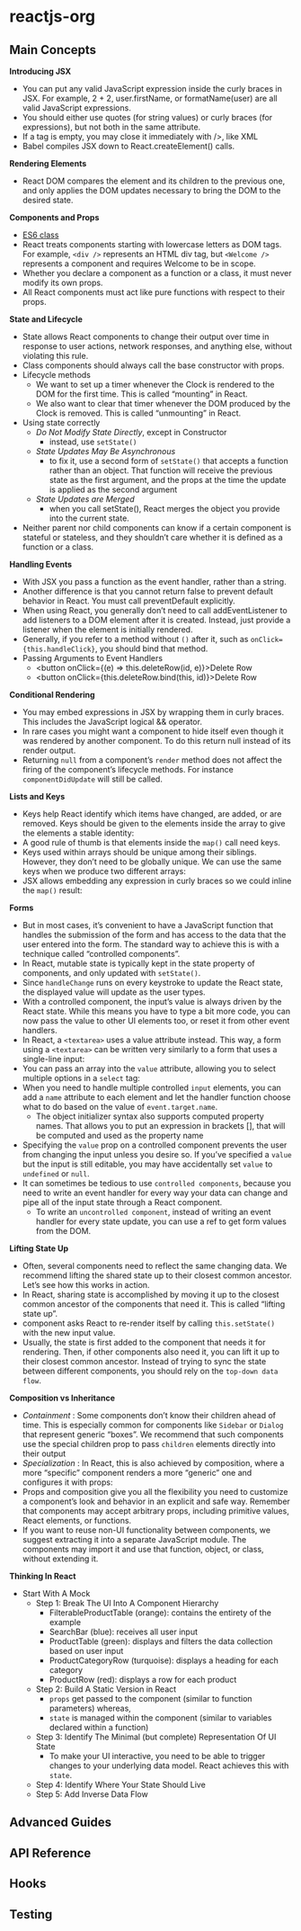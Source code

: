 # reactjs-org

## Main Concepts

**Introducing JSX**

- You can put any valid JavaScript expression inside the curly braces in JSX. For example, 2 + 2, user.firstName, or formatName(user) are all valid JavaScript expressions.
- You should either use quotes (for string values) or curly braces (for expressions), but not both in the same attribute.
- If a tag is empty, you may close it immediately with />, like XML
- Babel compiles JSX down to React.createElement() calls.

**Rendering Elements**

- React DOM compares the element and its children to the previous one, and only applies the DOM updates necessary to bring the DOM to the desired state.

**Components and Props**

- [ES6 class](https://developer.mozilla.org/en-US/docs/Web/JavaScript/Reference/Classes)
- React treats components starting with lowercase letters as DOM tags. For example, `<div />` represents an HTML div tag, but `<Welcome />` represents a component and requires Welcome to be in scope.
- Whether you declare a component as a function or a class, it must never modify its own props.
- All React components must act like pure functions with respect to their props.

**State and Lifecycle**

- State allows React components to change their output over time in response to user actions, network responses, and anything else, without violating this rule.
- Class components should always call the base constructor with props.
- Lifecycle methods
  - We want to set up a timer whenever the Clock is rendered to the DOM for the first time. This is called “mounting” in React.
  - We also want to clear that timer whenever the DOM produced by the Clock is removed. This is called “unmounting” in React.
- Using state correctly
  - _Do Not Modify State Directly_, except in Constructor
    - instead, use `setState()`
  - _State Updates May Be Asynchronous_
    - to fix it, use a second form of `setState()` that accepts a function rather than an object. That function will receive the previous state as the first argument, and the props at the time the update is applied as the second argument
  - _State Updates are Merged_
    - when you call setState(), React merges the object you provide into the current state.
- Neither parent nor child components can know if a certain component is stateful or stateless, and they shouldn’t care whether it is defined as a function or a class.

**Handling Events**

- With JSX you pass a function as the event handler, rather than a string.
- Another difference is that you cannot return false to prevent default behavior in React. You must call preventDefault explicitly.
- When using React, you generally don’t need to call addEventListener to add listeners to a DOM element after it is created. Instead, just provide a listener when the element is initially rendered.
- Generally, if you refer to a method without `()` after it, such as `onClick={this.handleClick}`, you should bind that method.
- Passing Arguments to Event Handlers
  - <button onClick={(e) => this.deleteRow(id, e)}>Delete Row</button>
  - <button onClick={this.deleteRow.bind(this, id)}>Delete Row</button>

**Conditional Rendering**

- You may embed expressions in JSX by wrapping them in curly braces. This includes the JavaScript logical && operator.
- In rare cases you might want a component to hide itself even though it was rendered by another component. To do this return null instead of its render output.
- Returning `null` from a component’s `render` method does not affect the firing of the component’s lifecycle methods. For instance `componentDidUpdate` will still be called.

**Lists and Keys**

- Keys help React identify which items have changed, are added, or are removed. Keys should be given to the elements inside the array to give the elements a stable identity:
- A good rule of thumb is that elements inside the `map()` call need keys.
- Keys used within arrays should be unique among their siblings. However, they don’t need to be globally unique. We can use the same keys when we produce two different arrays:
- JSX allows embedding any expression in curly braces so we could inline the `map()` result:

**Forms**

- But in most cases, it’s convenient to have a JavaScript function that handles the submission of the form and has access to the data that the user entered into the form. The standard way to achieve this is with a technique called “controlled components”.
- In React, mutable state is typically kept in the state property of components, and only updated with `setState()`.
- Since `handleChange` runs on every keystroke to update the React state, the displayed value will update as the user types.
- With a controlled component, the input’s value is always driven by the React state. While this means you have to type a bit more code, you can now pass the value to other UI elements too, or reset it from other event handlers.
- In React, a `<textarea>` uses a value attribute instead. This way, a form using a `<textarea>` can be written very similarly to a form that uses a single-line input:
- You can pass an array into the `value` attribute, allowing you to select multiple options in a `select` tag:
- When you need to handle multiple controlled `input` elements, you can add a `name` attribute to each element and let the handler function choose what to do based on the value of `event.target.name`.
  - The object initializer syntax also supports computed property names. That allows you to put an expression in brackets [], that will be computed and used as the property name
- Specifying the `value` prop on a controlled component prevents the user from changing the input unless you desire so. If you’ve specified a `value` but the input is still editable, you may have accidentally set `value` to `undefined` or `null`.
- It can sometimes be tedious to use `controlled components`, because you need to write an event handler for every way your data can change and pipe all of the input state through a React component.
  - To write an `uncontrolled component`, instead of writing an event handler for every state update, you can use a ref to get form values from the DOM.

**Lifting State Up**

- Often, several components need to reflect the same changing data. We recommend lifting the shared state up to their closest common ancestor. Let’s see how this works in action.
- In React, sharing state is accomplished by moving it up to the closest common ancestor of the components that need it. This is called “lifting state up”.
- component asks React to re-render itself by calling `this.setState()` with the new input value.
- Usually, the state is first added to the component that needs it for rendering. Then, if other components also need it, you can lift it up to their closest common ancestor. Instead of trying to sync the state between different components, you should rely on the `top-down data flow`.

**Composition vs Inheritance**

- _Containment_ : Some components don’t know their children ahead of time. This is especially common for components like `Sidebar` or `Dialog` that represent generic “boxes”. We recommend that such components use the special children prop to pass `children` elements directly into their output
- _Specialization_ : In React, this is also achieved by composition, where a more “specific” component renders a more “generic” one and configures it with props:
- Props and composition give you all the flexibility you need to customize a component’s look and behavior in an explicit and safe way. Remember that components may accept arbitrary props, including primitive values, React elements, or functions.
- If you want to reuse non-UI functionality between components, we suggest extracting it into a separate JavaScript module. The components may import it and use that function, object, or class, without extending it.

**Thinking In React**

- Start With A Mock
  - Step 1: Break The UI Into A Component Hierarchy
    - FilterableProductTable (orange): contains the entirety of the example
    - SearchBar (blue): receives all user input
    - ProductTable (green): displays and filters the data collection based on user input
    - ProductCategoryRow (turquoise): displays a heading for each category
    - ProductRow (red): displays a row for each product
  - Step 2: Build A Static Version in React
    - `props` get passed to the component (similar to function parameters) whereas,
    - `state` is managed within the component (similar to variables declared within a function)
  - Step 3: Identify The Minimal (but complete) Representation Of UI State
    - To make your UI interactive, you need to be able to trigger changes to your underlying data model. React achieves this with `state`.
  - Step 4: Identify Where Your State Should Live
  - Step 5: Add Inverse Data Flow

## Advanced Guides

## API Reference

## Hooks

## Testing
